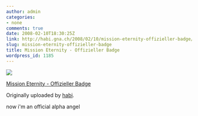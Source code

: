 ```yaml
---
author: admin
categories:
- none
comments: true
date: 2008-02-10T18:30:25Z
link: http://habi.gna.ch/2008/02/10/mission-eternity-offizieller-badge/
slug: mission-eternity-offizieller-badge
title: Mission Eternity - Offizieller Badge
wordpress_id: 1185
---
```


[![](http://farm3.static.flickr.com/2005/2254863871_0a97f925b5_m.jpg)](http://www.flickr.com/photos/habi/2254863871/)
   

 
  [Mission Eternity - Offizieller Badge](http://www.flickr.com/photos/habi/2254863871/)
    

  Originally uploaded by [habi](http://www.flickr.com/people/habi/).
 



now i'm an official alpha angel
  


